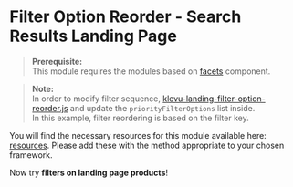 # Filter Option Reorder - Search Results Landing Page

>**Prerequisite:**  
>This module requires the modules based on [facets](/components/facets) component.  

>**Note:**  
>In order to modify filter sequence, [klevu-landing-filter-option-reorder.js](/modules/filter-option-reorder/landing/resources/assets/js/klevu-landing-filter-option-reorder.js) and update the `priorityFilterOptions` list inside.  
>In this example, filter reordering is based on the filter key.

You will find the necessary resources for this module available here:
[resources](/modules/filter-option-reorder/landing/resources). Please add these with the
method appropriate to your chosen framework. 

Now try **filters on landing page products**!